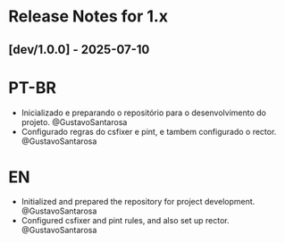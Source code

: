 # Release Notes for 1.x

## [dev/1.0.0] - 2025-07-10

# PT-BR

- Inicializado e preparando o repositório para o desenvolvimento do projeto. @GustavoSantarosa
- Configurado regras do csfixer e pint, e tambem configurado o rector. @GustavoSantarosa

# EN

- Initialized and prepared the repository for project development. @GustavoSantarosa
- Configured csfixer and pint rules, and also set up rector. @GustavoSantarosa
